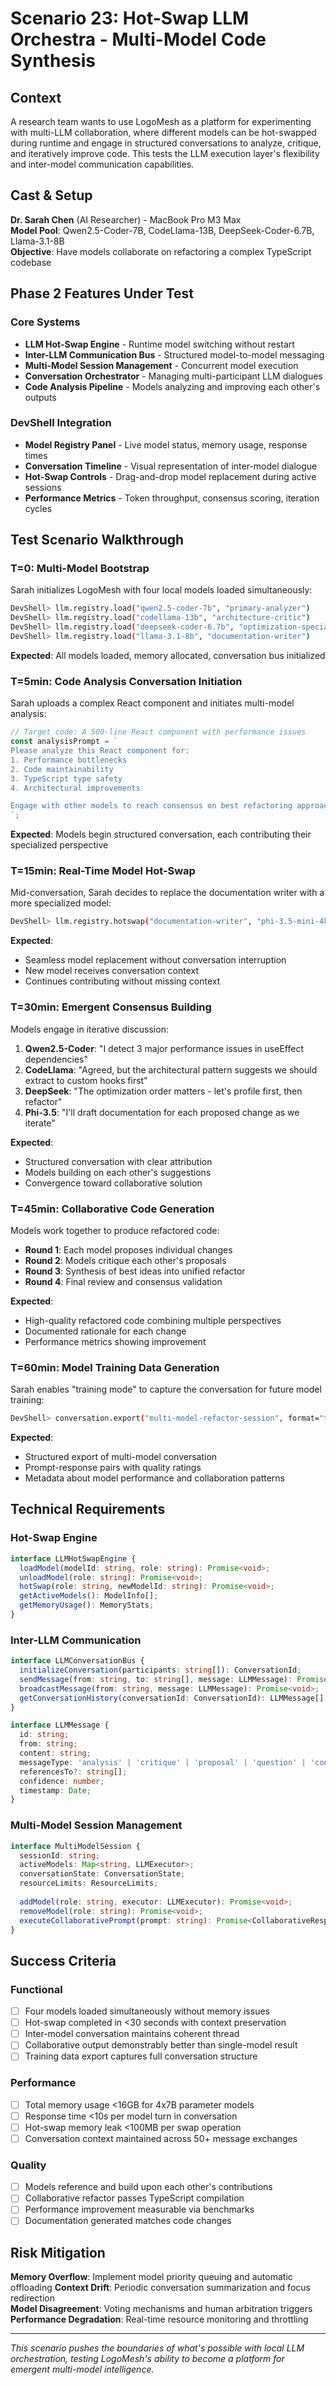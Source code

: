 
# Scenario 23: Hot-Swap LLM Orchestra - Multi-Model Code Synthesis

## Context
A research team wants to use LogoMesh as a platform for experimenting with multi-LLM collaboration, where different models can be hot-swapped during runtime and engage in structured conversations to analyze, critique, and iteratively improve code. This tests the LLM execution layer's flexibility and inter-model communication capabilities.

## Cast & Setup

**Dr. Sarah Chen** (AI Researcher) - MacBook Pro M3 Max  
**Model Pool**: Qwen2.5-Coder-7B, CodeLlama-13B, DeepSeek-Coder-6.7B, Llama-3.1-8B  
**Objective**: Have models collaborate on refactoring a complex TypeScript codebase

## Phase 2 Features Under Test

### Core Systems
- **LLM Hot-Swap Engine** - Runtime model switching without restart
- **Inter-LLM Communication Bus** - Structured model-to-model messaging
- **Multi-Model Session Management** - Concurrent model execution
- **Conversation Orchestrator** - Managing multi-participant LLM dialogues
- **Code Analysis Pipeline** - Models analyzing and improving each other's outputs

### DevShell Integration
- **Model Registry Panel** - Live model status, memory usage, response times
- **Conversation Timeline** - Visual representation of inter-model dialogue
- **Hot-Swap Controls** - Drag-and-drop model replacement during active sessions
- **Performance Metrics** - Token throughput, consensus scoring, iteration cycles

## Test Scenario Walkthrough

### T=0: Multi-Model Bootstrap
Sarah initializes LogoMesh with four local models loaded simultaneously:

```bash
DevShell> llm.registry.load("qwen2.5-coder-7b", "primary-analyzer")
DevShell> llm.registry.load("codellama-13b", "architecture-critic") 
DevShell> llm.registry.load("deepseek-coder-6.7b", "optimization-specialist")
DevShell> llm.registry.load("llama-3.1-8b", "documentation-writer")
```

**Expected**: All models loaded, memory allocated, conversation bus initialized

### T=5min: Code Analysis Conversation Initiation
Sarah uploads a complex React component and initiates multi-model analysis:

```typescript
// Target code: A 500-line React component with performance issues
const analysisPrompt = `
Please analyze this React component for:
1. Performance bottlenecks
2. Code maintainability 
3. TypeScript type safety
4. Architectural improvements

Engage with other models to reach consensus on best refactoring approach.
`;
```

**Expected**: Models begin structured conversation, each contributing their specialized perspective

### T=15min: Real-Time Model Hot-Swap
Mid-conversation, Sarah decides to replace the documentation writer with a more specialized model:

```bash
DevShell> llm.registry.hotswap("documentation-writer", "phi-3.5-mini-4k")
```

**Expected**: 
- Seamless model replacement without conversation interruption
- New model receives conversation context
- Continues contributing without missing context

### T=30min: Emergent Consensus Building
Models engage in iterative discussion:

1. **Qwen2.5-Coder**: "I detect 3 major performance issues in useEffect dependencies"
2. **CodeLlama**: "Agreed, but the architectural pattern suggests we should extract to custom hooks first"
3. **DeepSeek**: "The optimization order matters - let's profile first, then refactor"
4. **Phi-3.5**: "I'll draft documentation for each proposed change as we iterate"

**Expected**: 
- Structured conversation with clear attribution
- Models building on each other's suggestions
- Convergence toward collaborative solution

### T=45min: Collaborative Code Generation
Models work together to produce refactored code:

- **Round 1**: Each model proposes individual changes
- **Round 2**: Models critique each other's proposals
- **Round 3**: Synthesis of best ideas into unified refactor
- **Round 4**: Final review and consensus validation

**Expected**:
- High-quality refactored code combining multiple perspectives
- Documented rationale for each change
- Performance metrics showing improvement

### T=60min: Model Training Data Generation
Sarah enables "training mode" to capture the conversation for future model training:

```bash
DevShell> conversation.export("multi-model-refactor-session", format="training-data")
```

**Expected**:
- Structured export of multi-model conversation
- Prompt-response pairs with quality ratings
- Metadata about model performance and collaboration patterns

## Technical Requirements

### Hot-Swap Engine
```typescript
interface LLMHotSwapEngine {
  loadModel(modelId: string, role: string): Promise<void>;
  unloadModel(role: string): Promise<void>;
  hotSwap(role: string, newModelId: string): Promise<void>;
  getActiveModels(): ModelInfo[];
  getMemoryUsage(): MemoryStats;
}
```

### Inter-LLM Communication
```typescript
interface LLMConversationBus {
  initializeConversation(participants: string[]): ConversationId;
  sendMessage(from: string, to: string[], message: LLMMessage): Promise<void>;
  broadcastMessage(from: string, message: LLMMessage): Promise<void>;
  getConversationHistory(conversationId: ConversationId): LLMMessage[];
}

interface LLMMessage {
  id: string;
  from: string;
  content: string;
  messageType: 'analysis' | 'critique' | 'proposal' | 'question' | 'consensus';
  referencesTo?: string[];
  confidence: number;
  timestamp: Date;
}
```

### Multi-Model Session Management
```typescript
interface MultiModelSession {
  sessionId: string;
  activeModels: Map<string, LLMExecutor>;
  conversationState: ConversationState;
  resourceLimits: ResourceLimits;
  
  addModel(role: string, executor: LLMExecutor): Promise<void>;
  removeModel(role: string): Promise<void>;
  executeCollaborativePrompt(prompt: string): Promise<CollaborativeResponse>;
}
```

## Success Criteria

### Functional
- [ ] Four models loaded simultaneously without memory issues
- [ ] Hot-swap completed in <30 seconds with context preservation
- [ ] Inter-model conversation maintains coherent thread
- [ ] Collaborative output demonstrably better than single-model result
- [ ] Training data export captures full conversation structure

### Performance
- [ ] Total memory usage <16GB for 4x7B parameter models
- [ ] Response time <10s per model turn in conversation
- [ ] Hot-swap memory leak <100MB per swap operation
- [ ] Conversation context maintained across 50+ message exchanges

### Quality
- [ ] Models reference and build upon each other's contributions
- [ ] Collaborative refactor passes TypeScript compilation
- [ ] Performance improvement measurable via benchmarks
- [ ] Documentation generated matches code changes

## Risk Mitigation

**Memory Overflow**: Implement model priority queuing and automatic offloading
**Context Drift**: Periodic conversation summarization and focus redirection  
**Model Disagreement**: Voting mechanisms and human arbitration triggers
**Performance Degradation**: Real-time resource monitoring and throttling

---

*This scenario pushes the boundaries of what's possible with local LLM orchestration, testing LogoMesh's ability to become a platform for emergent multi-model intelligence.*
